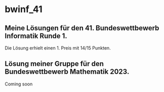 # bwinf_41
## Meine Lösungen für den 41. Bundeswettbewerb Informatik Runde 1.

Die Lösung erhielt einen 1. Preis mit 14/15 Punkten.



## Lösung meiner Gruppe für den Bundeswettbewerb Mathematik 2023.

Coming soon
